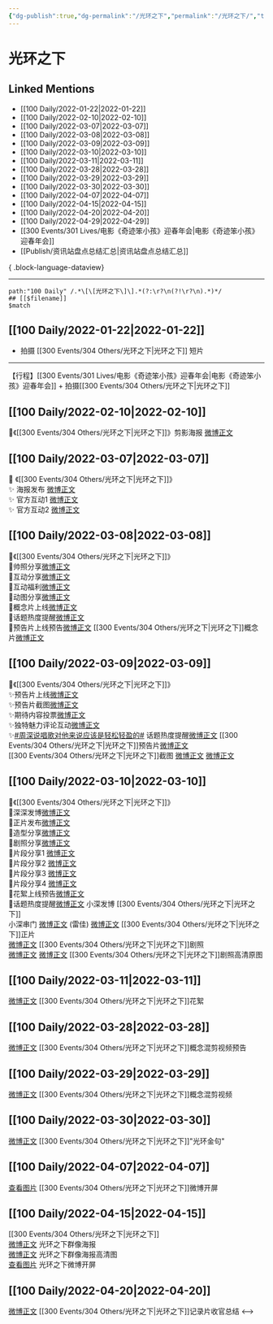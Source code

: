 ```yaml
---
{"dg-publish":true,"dg-permalink":"/光环之下","permalink":"/光环之下/","title":"光环之下","tags":[null],"created":"2022-11-09T02:44:11.000+08:00","updated":"2023-04-10T16:58:52.000+08:00"}
---
```


# 光环之下

## Linked Mentions
- [[100 Daily/2022-01-22\|2022-01-22]]
- [[100 Daily/2022-02-10\|2022-02-10]]
- [[100 Daily/2022-03-07\|2022-03-07]]
- [[100 Daily/2022-03-08\|2022-03-08]]
- [[100 Daily/2022-03-09\|2022-03-09]]
- [[100 Daily/2022-03-10\|2022-03-10]]
- [[100 Daily/2022-03-11\|2022-03-11]]
- [[100 Daily/2022-03-28\|2022-03-28]]
- [[100 Daily/2022-03-29\|2022-03-29]]
- [[100 Daily/2022-03-30\|2022-03-30]]
- [[100 Daily/2022-04-07\|2022-04-07]]
- [[100 Daily/2022-04-15\|2022-04-15]]
- [[100 Daily/2022-04-20\|2022-04-20]]
- [[100 Daily/2022-04-29\|2022-04-29]]
- [[300 Events/301 Lives/电影《奇迹笨小孩》迎春年会\|电影《奇迹笨小孩》迎春年会]]
- [[Publish/资讯站盘点总结汇总\|资讯站盘点总结汇总]]

{ .block-language-dataview}

---

```expander
path:"100 Daily" /.*\[\[光环之下\]\].*(?:\r?\n(?!\r?\n).*)*/
## [[$filename]]
$match
```
## [[100 Daily/2022-01-22\|2022-01-22]]
  - 拍摄 [[300 Events/304 Others/光环之下\|光环之下]] 短片
---
【行程】[[300 Events/301 Lives/电影《奇迹笨小孩》迎春年会\|电影《奇迹笨小孩》迎春年会]] + 拍摄[[300 Events/304 Others/光环之下\|光环之下]]
## [[100 Daily/2022-02-10\|2022-02-10]]
🌟《[[300 Events/304 Others/光环之下\|光环之下]]》剪影海报 [微博正文](https://weibo.com/detail/4735378688841015)
## [[100 Daily/2022-03-07\|2022-03-07]]
💫 《[[300 Events/304 Others/光环之下\|光环之下]]》  
✨ 海报发布 [微博正文](https://m.weibo.cn/6466290670/4744340511134145)  
✨ 官方互动1 [微博正文](https://m.weibo.cn/6466290670/4744401900012494)  
✨ 官方互动2 [微博正文](https://m.weibo.cn/6466290670/4744413735814617)
## [[100 Daily/2022-03-08\|2022-03-08]]
🌟《[[300 Events/304 Others/光环之下\|光环之下]]》  
🌱帅照分享[微博正文](https://m.weibo.cn/6466290670/4744749556960738)  
🌱互动分享[微博正文](https://m.weibo.cn/6466290670/4744764408204193)  
🌱互动福利[微博正文](https://m.weibo.cn/6466290670/4744826920633177)  
🌱动图分享[微博正文](https://m.weibo.cn/6466290670/4744827754778263)  
🌱概念片上线[微博正文](https://m.weibo.cn/6466290670/4744702383096393)  
🌱话题热度提醒[微博正文](https://m.weibo.cn/6466290670/4744722973722709)  
🌱预告片上线预告[微博正文](https://m.weibo.cn/6466290670/4744799233507434)
[[300 Events/304 Others/光环之下\|光环之下]]概念片[微博正文](https://weibo.com/detail/4744701288382906)
## [[100 Daily/2022-03-09\|2022-03-09]]
🌟《[[300 Events/304 Others/光环之下\|光环之下]]》  
✨预告片上线[微博正文](https://m.weibo.cn/6466290670/4745065051721785)  
✨预告片截图[微博正文](https://m.weibo.cn/6466290670/4745157541101914)  
✨期待内容投票[微博正文](https://m.weibo.cn/6466290670/4745157250910409)  
✨独特魅力评论互动[微博正文](https://m.weibo.cn/6466290670/4745157868522592)  
✨[#周深说唱歌对他来说应该是轻松轻盈的#](https://s.weibo.com/weibo?q=%23%E5%91%A8%E6%B7%B1%E8%AF%B4%E5%94%B1%E6%AD%8C%E5%AF%B9%E4%BB%96%E6%9D%A5%E8%AF%B4%E5%BA%94%E8%AF%A5%E6%98%AF%E8%BD%BB%E6%9D%BE%E8%BD%BB%E7%9B%88%E7%9A%84%23) 话题热度提醒[微博正文](https://m.weibo.cn/6466290670/4745084937438211)
[[300 Events/304 Others/光环之下\|光环之下]]预告片[微博正文](https://m.weibo.cn/6524418754/4745063684901692)  
[[300 Events/304 Others/光环之下\|光环之下]]截图 [微博正文](https://m.weibo.cn/6524418754/4744746582410334) [微博正文](https://m.weibo.cn/6524418754/4745108975256118)
## [[100 Daily/2022-03-10\|2022-03-10]]
🌟《[[300 Events/304 Others/光环之下\|光环之下]]》  
🌱深深发博[微博正文](https://m.weibo.cn/6466290670/4745470758618731)  
🌱正片发布[微博正文](https://m.weibo.cn/6466290670/4745428987807923)  
🌱造型分享[微博正文](https://m.weibo.cn/6466290670/4745457006281992)  
🌱剧照分享[微博正文](https://m.weibo.cn/6466290670/4745472964822909)  
🌱片段分享1 [微博正文](https://m.weibo.cn/6466290670/4745494289188058)  
🌱片段分享2 [微博正文](https://m.weibo.cn/6466290670/4745498194348952)  
🌱片段分享3 [微博正文](https://m.weibo.cn/6466290670/4745527059285009)  
🌱片段分享4 [微博正文](https://m.weibo.cn/6466290670/4745459015355835)  
🌱花絮上线预告[微博正文](https://m.weibo.cn/6466290670/4745541717852852)  
🌱话题热度提醒[微博正文](https://m.weibo.cn/6466290670/4745440194462546)
小深发博[](https://m.weibo.cn/1736988591/4745469533619528) [[300 Events/304 Others/光环之下\|光环之下]]  
小深串门 [微博正文](https://m.weibo.cn/7745238712/4745450593190250) (雷佳)
[微博正文](https://m.weibo.cn/6524418754/4745410964622213) [[300 Events/304 Others/光环之下\|光环之下]]正片  
[微博正文](https://m.weibo.cn/6524418754/4745471366798257) [[300 Events/304 Others/光环之下\|光环之下]]剧照  
[微博正文](https://m.weibo.cn/5177678970/4745476928176252) [微博正文](https://m.weibo.cn/6032384475/4745478686378194) [[300 Events/304 Others/光环之下\|光环之下]]剧照高清原图
## [[100 Daily/2022-03-11\|2022-03-11]]
[微博正文](https://m.weibo.cn/6524418754/4745788456699782) [[300 Events/304 Others/光环之下\|光环之下]]花絮
## [[100 Daily/2022-03-28\|2022-03-28]]
[微博正文](https://weibo.com/detail/4752062624038960) [[300 Events/304 Others/光环之下\|光环之下]]概念混剪视频预告
## [[100 Daily/2022-03-29\|2022-03-29]]
[微博正文](https://weibo.com/detail/4752311447193222) [[300 Events/304 Others/光环之下\|光环之下]]概念混剪视频
## [[100 Daily/2022-03-30\|2022-03-30]]
[微博正文](https://weibo.com/detail/4752841925725025) [[300 Events/304 Others/光环之下\|光环之下]]"光环金句"
## [[100 Daily/2022-04-07\|2022-04-07]]
[查看图片](https://wx4.sinaimg.cn/large/0088n2Pggy1h11j4r9y4sj30hr13htbs.jpg) [[300 Events/304 Others/光环之下\|光环之下]]微博开屏
## [[100 Daily/2022-04-15\|2022-04-15]]
[[300 Events/304 Others/光环之下\|光环之下]]  
[微博正文](https://m.weibo.cn/6524418754/4758472032258700) 光环之下群像海报  
[微博正文](https://m.weibo.cn/1642592432/4758478357267222) 光环之下群像海报高清图  
[查看图片](https://wx2.sinaimg.cn/large/0088n2Pggy1h1aqhu8j9gj30u01syqg2.jpg) 光环之下微博开屏
## [[100 Daily/2022-04-20\|2022-04-20]]
[微博正文](https://m.weibo.cn/6524418754/4760283966870434) [[300 Events/304 Others/光环之下\|光环之下]]记录片收官总结
<-->
